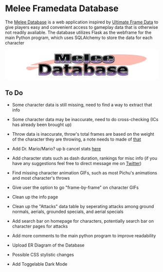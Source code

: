 # Melee Framedata Database

The [Melee Database](http://meleeframedata.com) is a web application inspired by [Ultimate Frame Data](https://ultimateframedata.com/) to give players easy and convenient access to gameplay data that is otherwise not readily avaliable. The database utilizes Flask as the webframe for the main Python program, which uses SQLAlchemy to store the data for each character

![](static/images/logo.png)

## To Do
* Some character data is still missing, need to find a way to extract that info

* Some character data may be inaccurate, need to do cross-checking (ICs has already been brought up)

* Throw data is inaccurate, throw's total frames are based on the weight of the character they are throwing, a note needs to made of [that](https://smashboards.com/threads/detailed-throws-techs-and-getups-frame-data.206469/)

* Add Dr. Mario/Mario? up b cancel stats [here](https://smashboards.com/threads/up-b-cancel-frame-and-hitbox-data-complete-with-gifs-and-now-oos-data.378468/)

* Add character stats such as dash duration, rankings for misc info (if you have any suggestions feel free to direct message me on [Twitter](https://twitter.com/SandTFGC))

* Find missing character animation GIFs, such as most Pichu's animations and most character's throws

* Give user the option to go "frame-by-frame" on character GIFs

* Clean up the info page

* Clean up the "Attacks" data table by seperating attacks among ground normals, aerials, grounded specials, and aerial specials 

* Add search bar on homepage for characters, potentially search bar on character pages for attacks

* Add more comments to the main python program to improve readability

* Upload ER Diagram of the Database

* Possible CSS stylistic changes

* Add Toggelable Dark Mode
